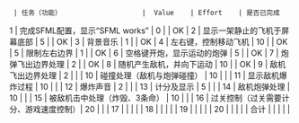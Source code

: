      | 任务（功能）                    |  Value    | Effort    | 是否已完成  
1    | 完成SFML配置，显示“SFML works”  | 0         |           |      OK      |
2    | 显示一架静止的飞机于屏幕底部       | 5         |         |      OK      |
3    | 背景音乐                       | 1         |           |       OK     |
4    | 左右键，控制移动飞机             | 10        |           |      OK     |
5    | 限制左右边界                    | 1         |           |      OK     |
6    | 空格键开炮，显示运动的炮弹        | 5         |           |      OK    |
7    | 炮弹飞出边界处理                | 2          |           |      OK    |
8    | 随机产生敌机，并向下运动          | 10        |           |      OK    |
9    | 敌机飞出边界处理                | 2         |           |             |
10   | 碰撞处理（敌机与炮弹碰撞）        | 10         |           |           |
11   | 显示敌机爆炸过程                | 10         |           |            |
12   | 爆炸声音                       | 2         |           |             |
13   | 计分及显示                     | 5         |           |             |
14   | 敌机炮弹处理                   | 10         |           |            |
15   | 被敌机击中处理（炸毁、3条命）     | 10          |           |          |
16   | 过关控制（过关需要计分、游戏速度控制）| 20    |            |            |
17   |                               |            |           |            |
18   |                               |            |           |            |
19   |                               |            |           |            |
20   |                               |            |           |            |
合计   |                              |            |           |            |


